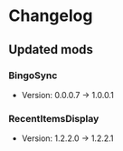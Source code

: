 # Changelog


## Updated mods

### BingoSync

- Version: 0.0.0.7 -> 1.0.0.1

### RecentItemsDisplay

- Version: 1.2.2.0 -> 1.2.2.1

